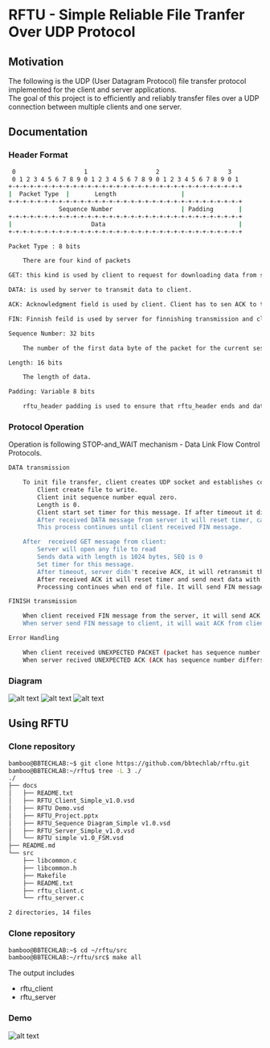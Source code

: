 #	RFTU - Simple Reliable File Tranfer Over UDP Protocol #

## Motivation ##

The following is the UDP (User Datagram Protocol) file transfer protocol implemented for the client and server applications.  
The goal of this project is to efficiently and reliably transfer files over a UDP connection between multiple clients and one server.

## Documentation ##
### Header Format ###
```sh
 0                   1                   2                   3  
 0 1 2 3 4 5 6 7 8 9 0 1 2 3 4 5 6 7 8 9 0 1 2 3 4 5 6 7 8 9 0 1
+-+-+-+-+-+-+-+-+-+-+-+-+-+-+-+-+-+-+-+-+-+-+-+-+-+-+-+-+-+-+-+-+
|  Packet Type  |       Length                  | 
+-+-+-+-+-+-+-+-+-+-+-+-+-+-+-+-+-+-+-+-+-+-+-+-+-+-+-+-+-+-+-+-+
              Sequence Number                   | Padding       |
+-+-+-+-+-+-+-+-+-+-+-+-+-+-+-+-+-+-+-+-+-+-+-+-+-+-+-+-+-+-+-+-+
|                      Data                                     |
+-+-+-+-+-+-+-+-+-+-+-+-+-+-+-+-+-+-+-+-+-+-+-+-+-+-+-+-+-+-+-+-+

Packet Type : 8 bits

	There are four kind of packets

GET: this kind is used by client to request for downloading data from server.

DATA: is used by server to transmit data to client.

ACK: Acknowledgment field is used by client. Client has to sen ACK to the server when received packet data successfully.

FIN: Finnish feild is used by server for finnishing transmission and closing file. When client received FIN it will release resource,close file and connection.

Sequence Number: 32 bits

	The number of the first data byte of the packet for the current session.

Length: 16 bits 

	The length of data.

Padding: Variable 8 bits 

	rftu_header padding is used to ensure that rftu_header ends and data begins on 32 bit boundary. The padding is composed of zeros.
```
### Protocol Operation ###
Operation is following STOP-and_WAIT mechanism - Data Link Flow Control Protocols.
```sh
DATA transmission

	To init file transfer, client creates UDP socket and establishes connection to the server. It sends GET message to request downloading any file from server.
		Client create file to write.
		Client init sequence number equal zero.
		Length is 0.
		Client start set timer for this message. If after timeout it didn't receive any DATA message from server, it will retransmit GET message again.
		After received DATA message from server it will reset timer, calculate sequence number and send ACK with next sequence number to server.
		This process continues until client received FIN message.

	After  received GET message from client:
		Server will open any file to read 
		Sends data with length is 1024 bytes, SEQ is 0
		Set timer for this message.
		After timeout, server didn't receive ACK, it will retransmit this message again with RETRY times.
		After received ACK it will reset timer and send next data with next sequence number.
		Processing continues when end of file. It will send FIN message to client.

FINISH transmission

	When client received FIN message from the server, it will send ACK to server, wait for times (server's timeout is added by RTT) to close connection to server (reslease resource, reset timer, close file and close socket).
	When server send FIN message to client, it will wait ACK from client to close connection with current client (relesae resource, reset timer and close file). If it didn't receive ACK after timeout, it will retransmit FIN immediately.

Error Handling

	When client received UNEXPECTED PACKET (packet has sequence number differs to current sequence or data of this packet differs to Length or duplicate packet) it will discard that packets and waiting.
	When server recived UNEXPECTED ACK (ACK has sequence number differs to next sequence of server side). It will retransmit data again with previous sequence number immediately.
```
### Diagram ###
![alt text](https://github.com/bbtechlab/rftu/blob/master/docs/RFTU_CLIENT_v1.0.jpg)
![alt text](https://github.com/bbtechlab/rftu/blob/master/docs/RFTU_SERVER_v1.0.jpg)
![alt text](https://github.com/bbtechlab/rftu/blob/master/docs/RFTU_FSM_v1.0.jpg)

## Using RFTU ## 
### Clone repository ###
```sh
bamboo@BBTECHLAB:~$ git clone https://github.com/bbtechlab/rftu.git
bamboo@BBTECHLAB:~/rftu$ tree -L 3 ./
./
├── docs
│   ├── README.txt
│   ├── RFTU_Client_Simple_v1.0.vsd
│   ├── RFTU Demo.vsd
│   ├── RFTU_Project.pptx
│   ├── RFTU_Sequence Diagram_Simple v1.0.vsd
│   ├── RFTU_Server_Simple_v1.0.vsd
│   └── RFTU simple v1.0_FSM.vsd
├── README.md
└── src
    ├── libcommon.c
    ├── libcommon.h
    ├── Makefile
    ├── README.txt
    ├── rftu_client.c
    └── rftu_server.c

2 directories, 14 files
```  
### Clone repository ###
```sh
bamboo@BBTECHLAB:~$ cd ~/rftu/src
bamboo@BBTECHLAB:~/rftu/src$ make all
```
The output includes
- rftu_client
- rftu_server
### Demo ###
![alt text](https://github.com/bbtechlab/rftu/blob/master/docs/RFTU_DEMO_v1.0.jpg)